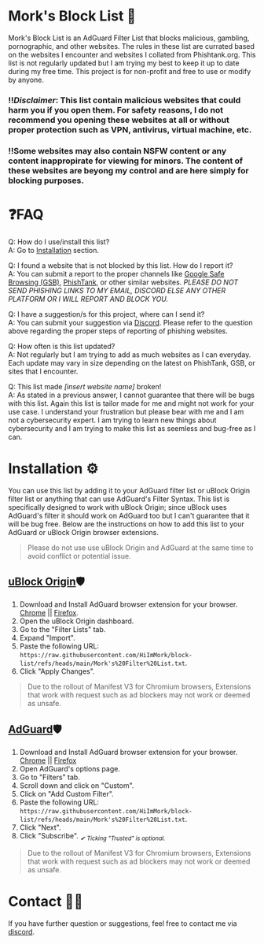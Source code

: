 # Mork's Block List 🤔
Mork's Block List is an AdGuard Filter List that blocks malicious, gambling, pornographic, and other websites. The rules in these list are currated based on the websites I encounter and websites I collated from Phishtank.org. This list is not regularly updated but I am trying my best to keep it up to date during my free time. This project is for non-profit and free to use or modify by anyone.

### ‼️*Disclaimer*: This list contain malicious websites that could harm you if you open them. For safety reasons, I do not recommend you opening these websites at all or without proper protection such as VPN, antivirus, virtual machine, etc.
### ‼️Some websites may also contain  NSFW content or any content inappropirate for viewing for minors. The content of these websites are beyong my control and are here simply for blocking purposes.

# ❓FAQ
Q: How do I use/install this list? <br> 
A: Go to [Installation](#installation-⚙️) section. <br>

Q: I found a website that is not blocked by this list. How do I report it? <br>
A: You can submit a report to the proper channels like [Google Safe Browsing (GSB)](https://safebrowsing.google.com/safebrowsing/report_general/), [PhishTank](https://phishtank.org/), or other similar websites. *PLEASE DO NOT SEND PHISHING LINKS TO MY EMAIL, DISCORD ELSE ANY OTHER PLATFORM OR I WILL REPORT AND BLOCK YOU.*  <br>

Q: I have a suggestion/s for this project, where can I send it? <br>
A: You can submit your suggestion via [Discord](https://discord.com/users/566384603007549480). Please refer to the question above regarding the proper steps of reporting of phishing websites. <br>

Q: How often is this list updated? <br>
A: Not regularly but I am trying to add as much websites as I can everyday. Each update may vary in size depending on the latest on PhishTank, GSB, or sites that I encounter. <br>

Q: This list made *[insert website name]* broken! <br>
A: As stated in a previous answer, I cannot guarantee that there will be bugs with this list. Again this list is tailor made for me and might not work for your use case. I understand your frustration but please bear with me and I am not a cybersecurity expert. I am trying to learn new things about cybersecurity and I am trying to make this list as seemless and bug-free as I can. <br>

# Installation ⚙️
You can use this list by adding it to your AdGuard filter list or uBlock Origin filter list or anything that can use AdGuard's Filter Syntax. This list is specifically designed to work with uBlock Origin; since uBlock uses AdGuard's filter it should work on AdGuard too but I can't guarantee that it will be bug free. Below are the instructions on how to add this list to your AdGuard or uBlock Origin browser extensions.

>Please do not use use uBlock Origin and AdGuard at the same time to avoid conflict or potential issue.

## [uBlock Origin](https://github.com/gorhill/uBlock)🛡
1. Download and Install AdGuard browser extension for your browser. [Chrome](https://chromewebstore.google.com/detail/cjpalhdlnbpafiamejdnhcphjbkeiagm?utm_source=item-share-cb) || [Firefox](https://addons.mozilla.org/en-US/firefox/addon/ublock-origin/).
2. Open the uBlock Origin dashboard.
3. Go to the "Filter Lists" tab.
4. Expand "Import".
5. Paste the following URL: `https://raw.githubusercontent.com/HiImMork/block-list/refs/heads/main/Mork's%20Filter%20List.txt`.
6. Click "Apply Changes".
> Due to the rollout of Manifest V3 for Chromium browsers, Extensions that work with request such as ad blockers may not work or deemed as unsafe.


## [AdGuard](https://adguard.com/en/welcome.html)🛡️
1. Download and Install AdGuard browser extension for your browser. [Chrome](https://adguard.com/en/adguard-browser-extension/chrome/overview.html) || [Firefox](https://addons.mozilla.org/en-US/firefox/addon/adguard-adblocker/)
2. Open AdGuard's options page.
3. Go to "Filters" tab.
4. Scroll down and click on "Custom".
5. Click on "Add Custom Filter".
6. Paste the following URL: `https://raw.githubusercontent.com/HiImMork/block-list/refs/heads/main/Mork's%20Filter%20List.txt`.
7. Click "Next".
8. Click "Subscribe". <sub>*✔ Ticking "Trusted" is optional.*</sub>
> Due to the rollout of Manifest V3 for Chromium browsers, Extensions that work with request such as ad blockers may not work or deemed as unsafe.

# Contact 🤳🏼
If you have further question or suggestions, feel free to contact me via [discord](https://discord.com/users/566384603007549480).
